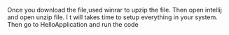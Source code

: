 Once you download the file,used winrar to upzip the file. 
Then open intellij and open unzip file. I
t will takes time to setup everything in your system. 
Then go to HelloApplication and run the code
